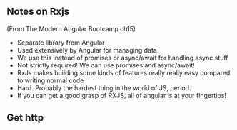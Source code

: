
## Notes on Rxjs
(From The Modern Angular Bootcamp ch15)

- Separate library from Angular
- Used extensively by Angular for managing data
- We use this instead of promises or async/await for handling async stuff
- Not strictly required! We can use promises and async/await!
- RxJs makes building some kinds of features really really easy compared to writing normal code
- Hard. Probably the hardest thing in the world of JS, period.
- If you can get a good grasp of RXJS, all of angular is at your fingertips!



## Get http
